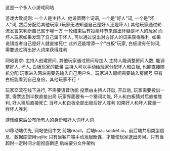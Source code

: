 这是一个多人小游戏网站

游戏大致规则: 一个人是主持人, 他设置两个词语, 一个是"好人"词, 一个是"坏人"词, 然后分配给其他玩家 (玩家无法知道自己是好人还是坏人) 其他玩家通过轮流发言来判断自己属于哪一方 一轮结束后有投票环节来踢出怀疑是坏人的玩家 而坏人玩家如果发现了自己属于坏人, 可以通过说出对方好人的词来获得胜利, 如果说错或者自己是好人就直接死亡 此外还能增添一个"白板"玩家, 白板没有任何词, 需要通过猜出好人词来获得胜利

网站要求: 主持人创建房间, 其他玩家通过房间号加入 主持人能调整房间人数, 能调整好人, 坏人, 白板玩家的数量 主持人可以手动给玩家分配坏人和白板, 也能直接随机分配 
玩家进入网站需要先输入自己用户名，玩家进入房间需要输入房间号
只有白板能看到自己身份，其他玩家不行！

玩家交流在线下进行, 不需要语音功能 投票由主持人开启, 开启后, 玩家需要投出一票, 得票达到半数直接出局 玩家界面要有一个猜词功能, 坏人和白板猜对后直接胜利, 好人猜后直接死亡 当坏人和白板全部出局后好人胜利 如果好人和坏人数量一样坏人胜利

游戏结束后公布所有人的身份和好人词坏人词

UI移动端优先, 网站使用中文
前端react，后端koa+socket.io，前后端共用类型信息，数据库使用sqlite
只有当客户端手动发起断连，才能使玩家退出房间，只有当超时一定时间才能彻底断连
后端要分文件架构
